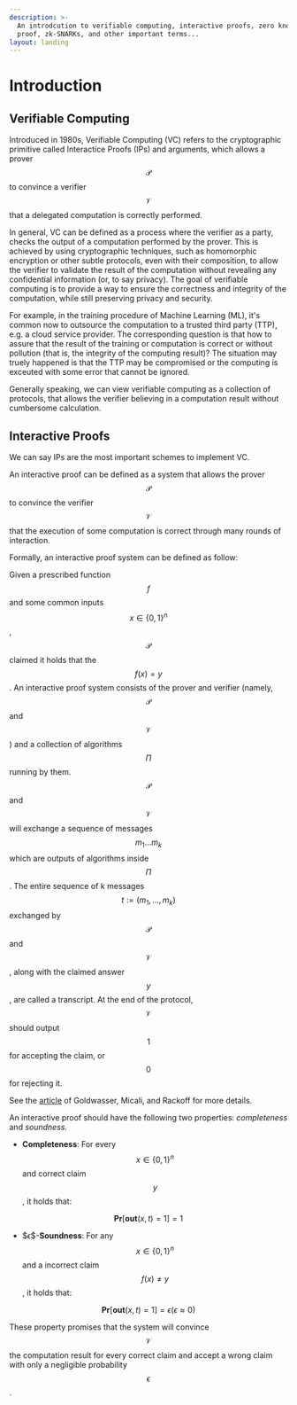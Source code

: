 ```yaml
---
description: >-
  An introdcution to verifiable computing, interactive proofs, zero knowledge
  proof, zk-SNARKs, and other important terms...
layout: landing
---
```


# Introduction

## Verifiable Computing

Introduced in 1980s, Verifiable Computing (VC) refers to the cryptographic primitive called Interactice Proofs (IPs) and arguments, which allows a prover $$\mathcal{P}$$ to convince a verifier $$\mathcal{V}$$ that a delegated computation is correctly performed.

In general, VC can be defined as a process where the verifier as a party, checks the output of a computation performed by the prover. This is achieved by using cryptographic techniques, such as homomorphic encryption or other subtle protocols, even with their composition, to allow the verifier to validate the result of the computation without revealing any confidential information (or, to say privacy). The goal of verifiable computing is to provide a way to ensure the correctness and integrity of the computation, while still preserving privacy and security.

For example, in the training procedure of Machine Learning (ML), it's common now to outsource the computation to a trusted third party (TTP), e.g. a cloud service provider. The corresponding question is that how to assure that the result of the training or computation is correct or without pollution (that is, the integrity of the computing result)? The situation may truely happened is that the TTP may be compromised or the computing is exceuted with some error that cannot be ignored.

Generally speaking, we can view verifiable computing as a collection of protocols, that allows the verifier believing in a computation result without cumbersome calculation.

## Interactive Proofs

We can say IPs are the most important schemes to implement VC.

An interactive proof can be defined as a system that allows the prover $$\mathcal{P}$$ to convince the verifier $$\mathcal{V}$$ that the execution of some computation is correct through many rounds of interaction.

Formally, an interactive proof system can be defined as follow:

Given a prescribed function $$f$$ and some common inputs $$x \in \{0,1\}^n$$, $$\mathcal{P}$$ claimed it holds that the $$f(x)=y$$. An interactive proof system consists of the prover and verifier (namely, $$\mathcal{P}$$ and $$\mathcal{V}$$) and a collection of algorithms $$\Pi$$ running by them. $$\mathcal{P}$$ and $$\mathcal{V}$$ will exchange a sequence of messages $$m_1...m_k$$ which are outputs of algorithms inside $$\Pi$$. The entire sequence of k messages $$t := (m_1, ... ,m_k)$$ exchanged by $$\mathcal{P}$$ and $$\mathcal{V}$$, along with the claimed answer $$y$$, are called a transcript. At the end of the protocol, $$\mathcal{V}$$ should output $$1$$ for accepting the claim, or $$0$$ for rejecting it.

See the [article](https://dl.acm.org/doi/abs/10.1145/3335741.3335750) of Goldwasser, Micali, and Rackoff for more details.

An interactive proof should have the following two properties: _completeness_ and _soundness._

* **Completeness**: For every $$x \in \{0,1\}^n$$ and correct claim $$y$$, it holds that:

$$
\mathbf{Pr}[\mathbf{out}(x,t)=1]=1
$$

* \$$\epsilon\$$-**Soundness**: For any $$x \in \{0,1\}^n$$ and a incorrect claim $$f(x) \neq y$$, it holds that:

$$
\mathbf{Pr}[\mathbf{out}(x,t)=1]=\epsilon (\epsilon \approx 0)
$$

These property promises that the system will convince $$\mathcal{V}$$ the computation result for every correct claim and accept a wrong claim with only a negligible probability $$\epsilon$$.

